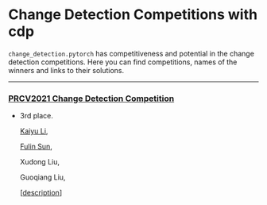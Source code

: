 # Change Detection Competitions with cdp

`change_detection.pytorch` has competitiveness and potential in the change detection competitions.
Here you can find competitions, names of the winners and links to their solutions.



------



### [PRCV2021 Change Detection Competition](https://captain-whu.github.io/PRCV2021_RS/index.html)

- 3rd place. 

  [Kaiyu Li](https://github.com/likyoo), 
  
  [Fulin Sun](https://github.com/LinoSun), 
  
  Xudong Liu, 
  
  Guoqiang Liu,  
  
  [[description](https://github.com/likyoo/PRCV2021_ChangeDetection_Top3)]
  
  